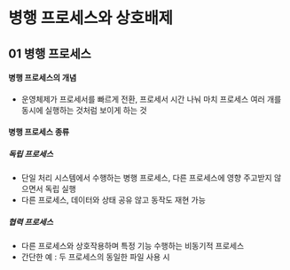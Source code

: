 # 병행 프로세스와 상호배제

## 01 병행 프로세스

#### 병행 프로세스의 개념

- 운영체제가 프로세서를 빠르게 전환, 프로세서 시간 나눠 마치 프로세스 여러 개를 동시에 실행하는 것처럼 보이게 하는 것

#### 병행 프로세스 종류

##### 독립 프로세스

- 단일 처리 시스템에서 수행하는 병행 프로세스, 다른 프로세스에 영향 주고받지 않으면서 독립 실행
- 다른 프로세스, 데이터와 상태 공유 않고 동작도 재현 가능

##### 협력 프로세스

- 다른 프로세스와 상호작용하며 특정 기능 수행하는 비동기적 프로세스
- 간단한 예 : 두 프로세스의 동일한 파일 사용 시

